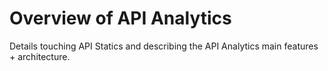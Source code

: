 # Overview of API Analytics

Details touching API Statics and describing the API Analytics main features + architecture.
